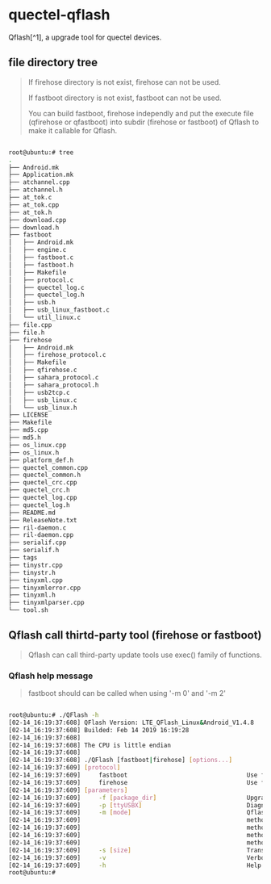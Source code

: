 # quectel-qflash

Qflash[^1], a upgrade tool for quectel devices.

## file directory tree

> If firehose directory is not exist, firehose can not be used.
>
> If fastboot directory is not exist, fastboot can not be used.
>
> You can build fastboot, firehose independly and put the execute file (qfirehose or qfastboot) into subdir (firehose or fastboot) of Qflash to make it callable for Qflash.

```bash

root@ubuntu:# tree
.
├── Android.mk
├── Application.mk
├── atchannel.cpp
├── atchannel.h
├── at_tok.c
├── at_tok.cpp
├── at_tok.h
├── download.cpp
├── download.h
├── fastboot
│   ├── Android.mk
│   ├── engine.c
│   ├── fastboot.c
│   ├── fastboot.h
│   ├── Makefile
│   ├── protocol.c
│   ├── quectel_log.c
│   ├── quectel_log.h
│   ├── usb.h
│   ├── usb_linux_fastboot.c
│   └── util_linux.c
├── file.cpp
├── file.h
├── firehose
│   ├── Android.mk
│   ├── firehose_protocol.c
│   ├── Makefile
│   ├── qfirehose.c
│   ├── sahara_protocol.c
│   ├── sahara_protocol.h
│   ├── usb2tcp.c
│   ├── usb_linux.c
│   └── usb_linux.h
├── LICENSE
├── Makefile
├── md5.cpp
├── md5.h
├── os_linux.cpp
├── os_linux.h
├── platform_def.h
├── quectel_common.cpp
├── quectel_common.h
├── quectel_crc.cpp
├── quectel_crc.h
├── quectel_log.cpp
├── quectel_log.h
├── README.md
├── ReleaseNote.txt
├── ril-daemon.c
├── ril-daemon.cpp
├── serialif.cpp
├── serialif.h
├── tags
├── tinystr.cpp
├── tinystr.h
├── tinyxml.cpp
├── tinyxmlerror.cpp
├── tinyxml.h
├── tinyxmlparser.cpp
└── tool.sh
```

## Qflash call thirtd-party tool (firehose or fastboot)

> Qflash can call third-party update tools use exec() family of functions.

### Qflash help message

> fastboot should can be called when using '-m 0' and '-m 2'

```bash

root@ubuntu:# ./QFlash -h
[02-14_16:19:37:608] QFlash Version: LTE_QFlash_Linux&Android_V1.4.8
[02-14_16:19:37:608] Builded: Feb 14 2019 16:19:28
[02-14_16:19:37:608]
[02-14_16:19:37:608] The CPU is little endian
[02-14_16:19:37:608]
[02-14_16:19:37:608] ./QFlash [fastboot|firehose] [options...]
[02-14_16:19:37:609] [protocol]
[02-14_16:19:37:609]     fastboot                                 Use fastboot upgrade protocol
[02-14_16:19:37:609]     firehose                                 Use firehose upgrade protocol
[02-14_16:19:37:609] [parameters]
[02-14_16:19:37:609]     -f [package_dir]                         Upgrade package directory path
[02-14_16:19:37:609]     -p [ttyUSBX]                             Diagnoise port, will auto-detect if not specified
[02-14_16:19:37:609]     -m [mode]                                Qflash upgrade method
[02-14_16:19:37:609]                                              method = 1 --> streaming download protocol
[02-14_16:19:37:609]                                              method = 0 --> fastboot download protocol
[02-14_16:19:37:609]                                              method = 2 --> fastboot download protocol (at command first)
[02-14_16:19:37:609]                                              method = 3 --> firehose download protocol
[02-14_16:19:37:609]     -s [size]                                Transport block size
[02-14_16:19:37:609]     -v                                       Verbose
[02-14_16:19:37:609]     -h                                       Help message
root@ubuntu:#
```
